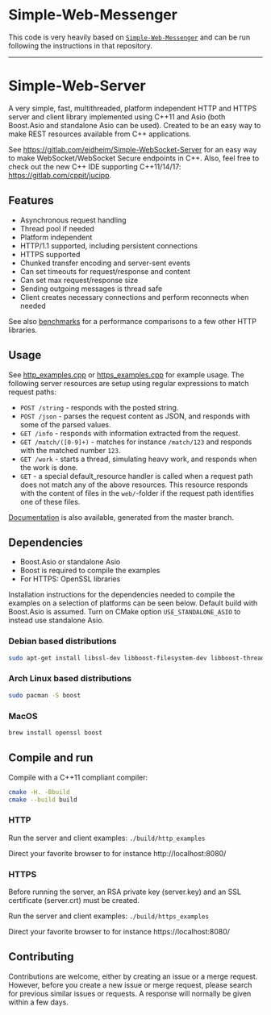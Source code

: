 # Simple-Web-Messenger

This code is very heavily based on [`Simple-Web-Messenger`](https://gitlab.com/eidheim/Simple-Web-Server) and can be run following the instructions in that repository.


---

# Simple-Web-Server

A very simple, fast, multithreaded, platform independent HTTP and HTTPS server and client library implemented using C++11 and Asio (both Boost.Asio and standalone Asio can be used). Created to be an easy way to make REST resources available from C++ applications. 

See https://gitlab.com/eidheim/Simple-WebSocket-Server for an easy way to make WebSocket/WebSocket Secure endpoints in C++. Also, feel free to check out the new C++ IDE supporting C++11/14/17: https://gitlab.com/cppit/jucipp. 

## Features

* Asynchronous request handling
* Thread pool if needed
* Platform independent
* HTTP/1.1 supported, including persistent connections
* HTTPS supported
* Chunked transfer encoding and server-sent events
* Can set timeouts for request/response and content
* Can set max request/response size
* Sending outgoing messages is thread safe
* Client creates necessary connections and perform reconnects when needed

See also [benchmarks](https://gitlab.com/eidheim/Simple-Web-Server/blob/master/docs/benchmarks.md) for a performance comparisons to a few other HTTP libraries.

## Usage

See [http_examples.cpp](https://gitlab.com/eidheim/Simple-Web-Server/blob/master/http_examples.cpp) or
[https_examples.cpp](https://gitlab.com/eidheim/Simple-Web-Server/blob/master/https_examples.cpp) for example usage.
The following server resources are setup using regular expressions to match request paths:
* `POST /string` - responds with the posted string.
* `POST /json` - parses the request content as JSON, and responds with some of the parsed values.
* `GET /info` - responds with information extracted from the request.
* `GET /match/([0-9]+)` - matches for instance `/match/123` and responds with the matched number `123`.
* `GET /work` - starts a thread, simulating heavy work, and responds when the work is done.
* `GET` - a special default_resource handler is called when a request path does not match any of the above resources.
This resource responds with the content of files in the `web/`-folder if the request path identifies one of these files.

[Documentation](https://eidheim.gitlab.io/Simple-Web-Server/annotated.html) is also available, generated from the master branch.

## Dependencies

* Boost.Asio or standalone Asio
* Boost is required to compile the examples
* For HTTPS: OpenSSL libraries

Installation instructions for the dependencies needed to compile the examples on a selection of platforms can be seen below.
Default build with Boost.Asio is assumed. Turn on CMake option `USE_STANDALONE_ASIO` to instead use standalone Asio.

### Debian based distributions

```sh
sudo apt-get install libssl-dev libboost-filesystem-dev libboost-thread-dev
```

### Arch Linux based distributions

```sh
sudo pacman -S boost
```

### MacOS

```sh
brew install openssl boost
```

## Compile and run

Compile with a C++11 compliant compiler:
```sh
cmake -H. -Bbuild
cmake --build build
```

### HTTP

Run the server and client examples: `./build/http_examples`

Direct your favorite browser to for instance http://localhost:8080/

### HTTPS

Before running the server, an RSA private key (server.key) and an SSL certificate (server.crt) must be created.

Run the server and client examples: `./build/https_examples`

Direct your favorite browser to for instance https://localhost:8080/

## Contributing

Contributions are welcome, either by creating an issue or a merge request.
However, before you create a new issue or merge request, please search for previous similar issues or requests.
A response will normally be given within a few days.
